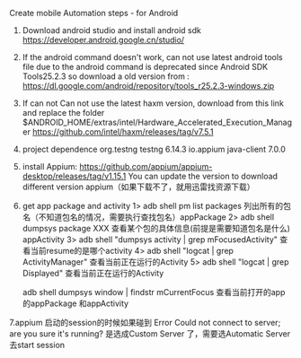 Create mobile Automation steps - for Android
1. Download android studio and install android sdk
    https://developer.android.google.cn/studio/

2. If the android command doesn't work, can not use latest android tools file due to the android command is deprecated since Android SDK Tools25.2.3
so download a old version from : https://dl.google.com/android/repository/tools_r25.2.3-windows.zip

3. If can not Can not use the latest haxm version, download from this link and replace the folder $ANDROID_HOME/extras/intel/Hardware_Accelerated_Execution_Manager
  https://github.com/intel/haxm/releases/tag/v7.5.1
  
4. project dependence
    <dependencies>
        <dependency>
            <groupId>org.testng</groupId>
            <artifactId>testng</artifactId>
            <version>6.14.3</version>
        </dependency>
        <dependency>
            <groupId>io.appium</groupId>
            <artifactId>java-client</artifactId>
            <version>7.0.0</version>
        </dependency>

    </dependencies>
5. install Appium:
https://github.com/appium/appium-desktop/releases/tag/v1.15.1
You can update the version to download different version appium（如果下载不了，就用迅雷找资源下载）

6. get app package and activity
  1> adb shell pm list packages                                  列出所有的包名（不知道包名的情况，需要执行查找包名）appPackage
  2> adb shell dumpsys package XXX                               查看某个包的具体信息(前提是需要知道包名是什么)     appActivity
  3> adb shell "dumpsys activity | grep mFocusedActivity"        查看当前resume的是哪个activity 
  4> adb shell "logcat | grep ActivityManager"                   查看当前正在运行的Activity
  5> adb shell "logcat | grep Displayed"                         查看当前正在运行的Activity

    adb shell dumpsys window | findstr mCurrentFocus 查看当前打开的app的appPackage 和appActivity

7.appium 启动的session的时候如果碰到 Error  Could not connect to server; are you sure it's running?
是选成Custom Server 了，需要选Automatic Server 去start session
